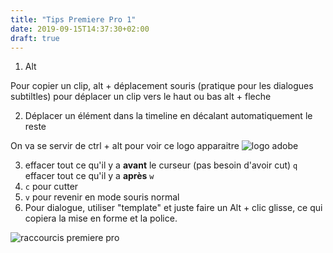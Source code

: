```yaml
---
title: "Tips Premiere Pro 1"
date: 2019-09-15T14:37:30+02:00
draft: true
---
```


1. Alt

Pour copier un clip, alt + déplacement souris (pratique pour les dialogues subtiltles)
pour déplacer un clip vers le haut ou bas alt + fleche

2. Déplacer un élément dans la timeline en décalant automatiquement le reste

On va se servir de ctrl + alt pour voir ce logo apparaitre ![logo adobe](images/ank1k2a6.bmp)

3. effacer tout ce qu'il y a **avant** le curseur (pas besoin d'avoir cut) `q` effacer tout ce qu'il y a **après** `w`
4. `c` pour cutter
5. `v` pour revenir en mode souris normal
6. Pour dialogue, utiliser "template" et juste faire un Alt + clic glisse, ce qui copiera la mise en forme et la police. 

![raccourcis premiere pro](/raccourcis-claviers-premiere-pro-CC.jpg)
